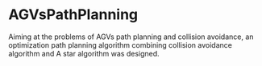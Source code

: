 # AGVsPathPlanning
Aiming at the problems of AGVs path planning and collision avoidance, an optimization path planning algorithm combining collision avoidance algorithm and A star algorithm was designed.
